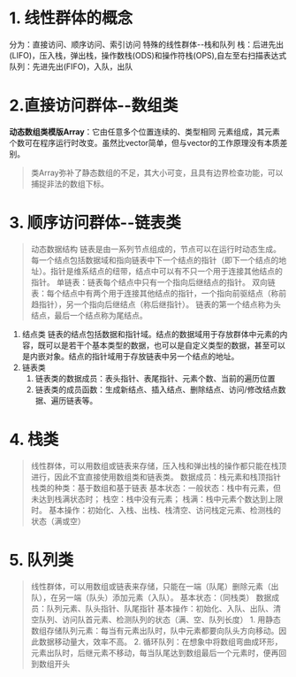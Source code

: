 # 1. 线性群体的概念
分为：直接访问、顺序访问、索引访问
特殊的线性群体--栈和队列
	栈：后进先出(LIFO)，压入栈，弹出栈，操作数栈(ODS)和操作符栈(OPS),自左至右扫描表达式
	队列：先进先出(FIFO)，入队，出队

# 2.直接访问群体--数组类
**动态数组类模版Array**：它由任意多个位置连续的、类型相同 元素组成，其元素个数可在程序运行时改变。虽然比vector简单，但与vector的工作原理没有本质差别。
>类Array弥补了静态数组的不足，其大小可变，且具有边界检查功能，可以捕捉非法的数组下标。

# 3. 顺序访问群体--链表类
>动态数据结构
链表是由一系列节点组成的，节点可以在运行时动态生成。每一个结点包括数据域和指向链表中下一个结点的指针（即下一个结点的地址）。指针是维系结点的纽带，结点中可以有不只一个用于连接其他结点的指针。
单链表：链表每个结点中只有一个指向后继结点的指针。
双向链表：每个结点中有两个用于连接其他结点的指针，一个指向前驱结点（称前趋指针），另一个指向后继结点（称后继指针）。
>链表的第一个结点称为头结点，最后一个结点称为尾结点。
1. 结点类
链表的结点包括数据和指针域。结点的数据域用于存放群体中元素的内容，既可以是若干个基本类型的数据，也可以是自定义类型的数据，甚至可以是内嵌对象。结点的指针域用于存放链表中另一个结点的地址。
2. 链表类
	1. 链表类的数据成员：表头指针、表尾指针、元素个数、当前的遍历位置
	2. 链表类的成员函数：生成新结点、插入结点、删除结点、访问/修改结点数据、遍历链表等。

# 4. 栈类
>线性群体，可以用数组或链表来存储，压入栈和弹出栈的操作都只能在栈顶进行，因此不宜直接使用数组类和链表类。
数据成员：栈元素和栈顶指针
栈类的种类：基于数组和基于链表
基本状态：一般状态：栈中有元素，但未达到栈满状态时；
		  栈空：栈中没有元素；
		  栈满：栈中元素个数达到上限时。
基本操作：初始化、入栈、出栈、栈清空、访问栈定元素、检测栈的状态（满或空）

# 5. 队列类
>线性群体，可以用数组或链表来存储，只能在一端（队尾）删除元素（出队），在另一端（队头）添加元素（入队）。
基本状态：（同栈类）
数据成员：队列元素、队头指针、队尾指针
基本操作：初始化、入队、出队、清空队列、访问队首元素、检测队列的状态（满、空、队列长度）
	1. 用静态数组存储队列元素：每当有元素出队时，队中元素都要向队头方向移动。因此数据移动量大，效率不高。
	2. 循环队列：在想象中将数组弯曲成环形，元素出队时，后继元素不移动，每当队尾达到数组最后一个元素时，便再回到数组开头


